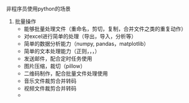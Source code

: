 非程序员使用python的场景

1. 批量操作
   - 能够批量处理文件（重命名，剪切，复制，合并文件之类的重复动作）
   - 对excel进行简单的处理（导出，导入，分析等）
   - 简单的数据分析能力（numpy, pandas，matplotlib）
   - 简单的文本处理能力（正则，，，）
   - 发送邮件，配合定时任务使用
   - 图片压缩，裁切（pillow）
   - 二维码制作，配合批量文件处理使用
   - 音乐文件裁剪合并转码
   - 视频文件裁剪合并转码
   - 

